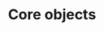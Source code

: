 ---
title: Core objects
product-type: "connect"
content-type: "api-doc"
order: 7

include: developers/api-object.html
---